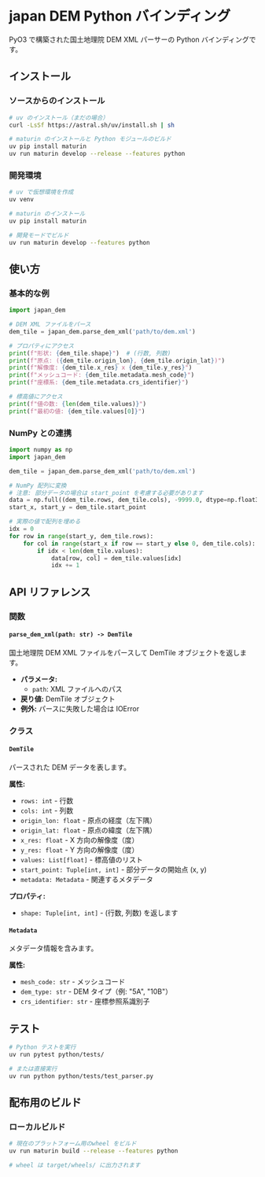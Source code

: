 # japan DEM Python バインディング

PyO3 で構築された国土地理院 DEM XML パーサーの Python バインディングです。

## インストール

### ソースからのインストール

```bash
# uv のインストール（まだの場合）
curl -LsSf https://astral.sh/uv/install.sh | sh

# maturin のインストールと Python モジュールのビルド
uv pip install maturin
uv run maturin develop --release --features python
```

### 開発環境

```bash
# uv で仮想環境を作成
uv venv

# maturin のインストール
uv pip install maturin

# 開発モードでビルド
uv run maturin develop --features python
```

## 使い方

### 基本的な例

```python
import japan_dem

# DEM XML ファイルをパース
dem_tile = japan_dem.parse_dem_xml('path/to/dem.xml')

# プロパティにアクセス
print(f"形状: {dem_tile.shape}")  # (行数, 列数)
print(f"原点: ({dem_tile.origin_lon}, {dem_tile.origin_lat})")
print(f"解像度: {dem_tile.x_res} x {dem_tile.y_res}")
print(f"メッシュコード: {dem_tile.metadata.mesh_code}")
print(f"座標系: {dem_tile.metadata.crs_identifier}")

# 標高値にアクセス
print(f"値の数: {len(dem_tile.values)}")
print(f"最初の値: {dem_tile.values[0]}")
```

### NumPy との連携

```python
import numpy as np
import japan_dem

dem_tile = japan_dem.parse_dem_xml('path/to/dem.xml')

# NumPy 配列に変換
# 注意: 部分データの場合は start_point を考慮する必要があります
data = np.full((dem_tile.rows, dem_tile.cols), -9999.0, dtype=np.float32)
start_x, start_y = dem_tile.start_point

# 実際の値で配列を埋める
idx = 0
for row in range(start_y, dem_tile.rows):
    for col in range(start_x if row == start_y else 0, dem_tile.cols):
        if idx < len(dem_tile.values):
            data[row, col] = dem_tile.values[idx]
            idx += 1
```

## API リファレンス

### 関数

#### `parse_dem_xml(path: str) -> DemTile`
国土地理院 DEM XML ファイルをパースして DemTile オブジェクトを返します。

- **パラメータ:**
  - `path`: XML ファイルへのパス
- **戻り値:** DemTile オブジェクト
- **例外:** パースに失敗した場合は IOError

### クラス

#### `DemTile`
パースされた DEM データを表します。

**属性:**
- `rows: int` - 行数
- `cols: int` - 列数
- `origin_lon: float` - 原点の経度（左下隅）
- `origin_lat: float` - 原点の緯度（左下隅）
- `x_res: float` - X 方向の解像度（度）
- `y_res: float` - Y 方向の解像度（度）
- `values: List[float]` - 標高値のリスト
- `start_point: Tuple[int, int]` - 部分データの開始点 (x, y)
- `metadata: Metadata` - 関連するメタデータ

**プロパティ:**
- `shape: Tuple[int, int]` - (行数, 列数) を返します

#### `Metadata`
メタデータ情報を含みます。

**属性:**
- `mesh_code: str` - メッシュコード
- `dem_type: str` - DEM タイプ（例: "5A", "10B"）
- `crs_identifier: str` - 座標参照系識別子

## テスト

```bash
# Python テストを実行
uv run pytest python/tests/

# または直接実行
uv run python python/tests/test_parser.py
```

## 配布用のビルド

### ローカルビルド

```bash
# 現在のプラットフォーム用のwheel をビルド
uv run maturin build --release --features python

# wheel は target/wheels/ に出力されます
```

